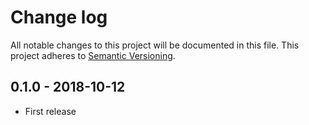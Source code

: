 # Change log

All notable changes to this project will be documented in this file.
This project adheres to [Semantic Versioning](http://semver.org/).

## 0.1.0 - 2018-10-12

-   First release
